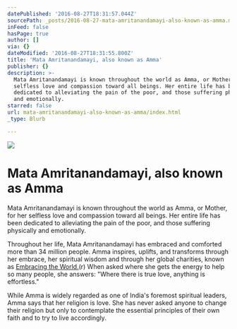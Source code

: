 ```yaml
---
datePublished: '2016-08-27T18:31:57.044Z'
sourcePath: _posts/2016-08-27-mata-amritanandamayi-also-known-as-amma.md
inFeed: false
hasPage: true
author: []
via: {}
dateModified: '2016-08-27T18:31:55.800Z'
title: 'Mata Amritanandamayi, also known as Amma'
publisher: {}
description: >-
  Mata Amritanandamayi is known throughout the world as Amma, or Mother, for her
  selfless love and compassion toward all beings. Her entire life has been
  dedicated to alleviating the pain of the poor, and those suffering physically
  and emotionally.
starred: false
url: mata-amritanandamayi-also-known-as-amma/index.html
_type: Blurb

---
```

![](https://the-grid-user-content.s3-us-west-2.amazonaws.com/40a4d734-1b6f-4869-bfd7-7c2636a00039.png)

# **Mata Amritanandamayi, also known as Amma**

Mata Amritanandamayi is known throughout the world as Amma, or Mother, for her selfless love and compassion toward all beings. Her entire life has been dedicated to alleviating the pain of the poor, and those suffering physically and emotionally.

Throughout her life, Mata Amritanandamayi has embraced and comforted more than 34 million people. Amma inspires, uplifts, and transforms through her embrace, her spiritual wisdom and through her global charities, known as [Embracing the World.][0](r) When asked where she gets the energy to help so many people, she answers: "Where there is true love, anything is effortless."

While Amma is widely regarded as one of India's foremost spiritual leaders, Amma says that her religion is love. She has never asked anyone to change their religion but only to contemplate the essential principles of their own faith and to try to live accordingly.

[0]: http://amma.org/global-charities